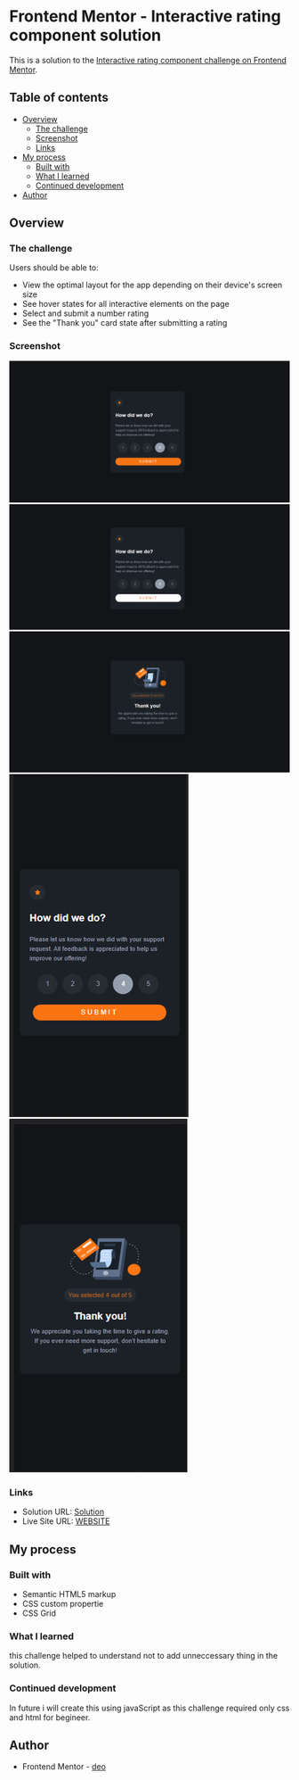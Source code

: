 # Frontend Mentor - Interactive rating component solution

This is a solution to the [Interactive rating component challenge on Frontend Mentor](https://www.frontendmentor.io/challenges/interactive-rating-component-koxpeBUmI). 

## Table of contents

- [Overview](#overview)
  - [The challenge](#the-challenge)
  - [Screenshot](#screenshot)
  - [Links](#links)
- [My process](#my-process)
  - [Built with](#built-with)
  - [What I learned](#what-i-learned)
  - [Continued development](#continued-development)
- [Author](#author)


## Overview

### The challenge

Users should be able to:

- View the optimal layout for the app depending on their device's screen size
- See hover states for all interactive elements on the page
- Select and submit a number rating
- See the "Thank you" card state after submitting a rating

### Screenshot

![](1.png)
![](2.png)
![](3.png)
![](4.png)
![](5.png)

### Links

- Solution URL: [Solution](https://github.com/kurokurotho/thee.git)
- Live Site URL: [WEBSITE](https://your-live-site-url.com)

## My process

### Built with

- Semantic HTML5 markup
- CSS custom propertie
- CSS Grid


### What I learned

this challenge helped to understand not to add unneccessary thing in the solution.


### Continued development

In future i will create this using javaScript as this challenge required only css and html for begineer.

## Author


- Frontend Mentor - [deo](https://www.frontendmentor.io/profile/kurokurotho)



